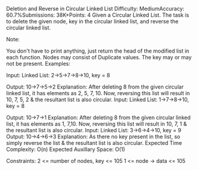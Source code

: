 Deletion and Reverse in Circular Linked List
Difficulty: MediumAccuracy: 60.7%Submissions: 38K+Points: 4
Given a Circular Linked List. The task is to delete the given node, key in the circular linked list, and reverse the circular linked list.

Note:

You don't have to print anything, just return the head of the modified list in each function.
Nodes may consist of Duplicate values.
The key may or may not be present.
Examples:

Input: Linked List: 2->5->7->8->10, key = 8

Output: 10->7->5->2 
Explanation: After deleting 8 from the given circular linked list, it has elements as 2, 5, 7, 10. Now, reversing this list will result in 10, 7, 5, 2 & the resultant list is also circular.
Input: Linked List: 1->7->8->10, key = 8

Output: 10->7->1
Explanation: After deleting 8 from the given circular linked list, it has elements as 1, 7,10. Now, reversing this list will result in 10, 7, 1 & the resultant list is also circular.
Input: Linked List: 3->6->4->10, key = 9
Output: 10->4->6->3
Explanation: As there no key present in the list, so simply reverse the list & the resultant list is also circular.
Expected Time Complexity: O(n)
Expected Auxillary Space: O(1)

Constraints:
2 <= number of nodes, key  <= 105
1 <= node -> data <= 105